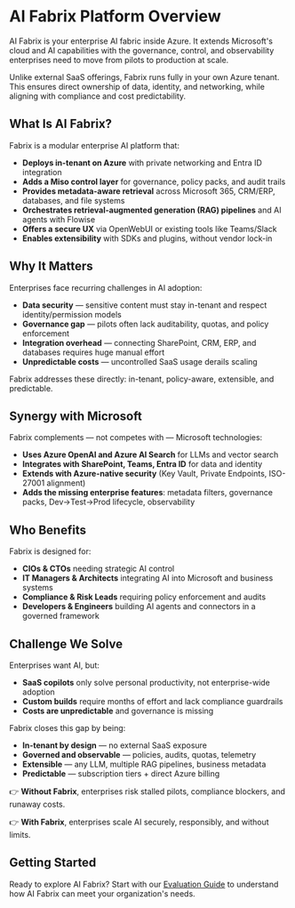 # AI Fabrix Platform Overview

AI Fabrix is your enterprise AI fabric inside Azure. It extends Microsoft's cloud and AI capabilities with the governance, control, and observability enterprises need to move from pilots to production at scale.

Unlike external SaaS offerings, Fabrix runs fully in your own Azure tenant. This ensures direct ownership of data, identity, and networking, while aligning with compliance and cost predictability.

## What Is AI Fabrix?

Fabrix is a modular enterprise AI platform that:

- **Deploys in-tenant on Azure** with private networking and Entra ID integration
- **Adds a Miso control layer** for governance, policy packs, and audit trails
- **Provides metadata-aware retrieval** across Microsoft 365, CRM/ERP, databases, and file systems
- **Orchestrates retrieval-augmented generation (RAG) pipelines** and AI agents with Flowise
- **Offers a secure UX** via OpenWebUI or existing tools like Teams/Slack
- **Enables extensibility** with SDKs and plugins, without vendor lock-in

## Why It Matters

Enterprises face recurring challenges in AI adoption:

- **Data security** — sensitive content must stay in-tenant and respect identity/permission models
- **Governance gap** — pilots often lack auditability, quotas, and policy enforcement
- **Integration overhead** — connecting SharePoint, CRM, ERP, and databases requires huge manual effort
- **Unpredictable costs** — uncontrolled SaaS usage derails scaling

Fabrix addresses these directly: in-tenant, policy-aware, extensible, and predictable.

## Synergy with Microsoft

Fabrix complements — not competes with — Microsoft technologies:

- **Uses Azure OpenAI and Azure AI Search** for LLMs and vector search
- **Integrates with SharePoint, Teams, Entra ID** for data and identity
- **Extends with Azure-native security** (Key Vault, Private Endpoints, ISO-27001 alignment)
- **Adds the missing enterprise features**: metadata filters, governance packs, Dev→Test→Prod lifecycle, observability

## Who Benefits

Fabrix is designed for:

- **CIOs & CTOs** needing strategic AI control
- **IT Managers & Architects** integrating AI into Microsoft and business systems
- **Compliance & Risk Leads** requiring policy enforcement and audits
- **Developers & Engineers** building AI agents and connectors in a governed framework

## Challenge We Solve

Enterprises want AI, but:

- **SaaS copilots** only solve personal productivity, not enterprise-wide adoption
- **Custom builds** require months of effort and lack compliance guardrails
- **Costs are unpredictable** and governance is missing

Fabrix closes this gap by being:

- **In-tenant by design** — no external SaaS exposure
- **Governed and observable** — policies, audits, quotas, telemetry
- **Extensible** — any LLM, multiple RAG pipelines, business metadata
- **Predictable** — subscription tiers + direct Azure billing

👉 **Without Fabrix**, enterprises risk stalled pilots, compliance blockers, and runaway costs.

👉 **With Fabrix**, enterprises scale AI securely, responsibly, and without limits.

## Getting Started

Ready to explore AI Fabrix? Start with our [Evaluation Guide](../evaluation/getting-started.md) to understand how AI Fabrix can meet your organization's needs.
